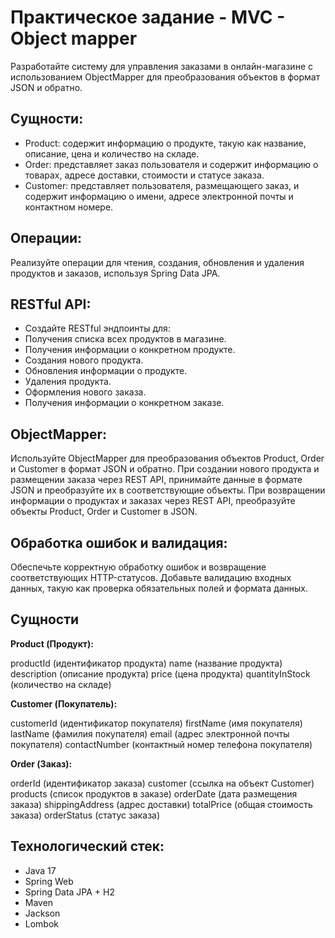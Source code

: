 # Практическое задание - MVC - Object mapper

Разработайте систему для управления заказами в онлайн-магазине с использованием ObjectMapper для преобразования объектов в формат JSON и обратно.

## Сущности:
- Product: содержит информацию о продукте, такую как название, описание, цена и количество на складе.
- Order: представляет заказ пользователя и содержит информацию о товарах, адресе доставки, стоимости и статусе заказа.
- Customer: представляет пользователя, размещающего заказ, и содержит информацию о имени, адресе электронной почты и контактном номере.

## Операции:
Реализуйте операции для чтения, создания, обновления и удаления продуктов и заказов, используя Spring Data JPA.

## RESTful API:
- Создайте RESTful эндпоинты для:
- Получения списка всех продуктов в магазине.
- Получения информации о конкретном продукте.
- Создания нового продукта.
- Обновления информации о продукте.
- Удаления продукта.
- Оформления нового заказа.
- Получения информации о конкретном заказе.

## ObjectMapper:
Используйте ObjectMapper для преобразования объектов Product, Order и Customer в формат JSON и обратно.
При создании нового продукта и размещении заказа через REST API, принимайте данные в формате JSON и преобразуйте их в соответствующие объекты.
При возвращении информации о продуктах и заказах через REST API, преобразуйте объекты Product, Order и Customer в JSON.

## Обработка ошибок и валидация:
Обеспечьте корректную обработку ошибок и возвращение соответствующих HTTP-статусов.
Добавьте валидацию входных данных, такую как проверка обязательных полей и формата данных.
## Сущности
**Product (Продукт):**

productId (идентификатор продукта) name (название продукта) description (описание продукта) price (цена продукта) quantityInStock (количество на складе)

**Customer (Покупатель):**

customerId (идентификатор покупателя) firstName (имя покупателя) lastName (фамилия покупателя) email (адрес электронной почты покупателя) contactNumber (контактный номер телефона покупателя)

**Order (Заказ):**

orderId (идентификатор заказа) customer (ссылка на объект Customer) products (список продуктов в заказе) orderDate (дата размещения заказа) shippingAddress (адрес доставки) totalPrice (общая стоимость заказа) orderStatus (статус заказа)

## Технологический стек:
- Java 17
- Spring Web
- Spring Data JPA + H2
- Maven
- Jackson
- Lombok
